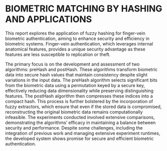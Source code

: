 BIOMETRIC MATCHING BY HASHING AND APPLICATIONS
=====
This report explores the application of fuzzy hashing for finger-vein biometric authentication, aiming to enhance security and efficiency in biometric systems. Finger-vein authentication, which leverages internal anatomical features, provides a unique security advantage as these features are less susceptible to replication or theft.

The primary focus is on the development and assessment of two algorithms: preHash and postHash. These algorithms transform biometric data into secure hash values that maintain consistency despite slight variations in the input data. The preHash algorithm selects significant bits from the biometric data using a permutation keyed by a secure key, effectively reducing data dimensionality while preserving distinguishing features. The postHash algorithm then compresses these indices into a compact hash. This process is further bolstered by the incorporation of fuzzy extractors, which ensure that even if the stored data is compromised, reconstructing the original biometric data remains computationally infeasible. The experiments conducted involved extensive comparisons, demonstrating the algorithms’ efficacy in maintaining a balance between security and performance. Despite some challenges, including the integration of previous work and managing extensive experiment runtimes, the developed system shows promise for secure and efficient biometric authentication.
